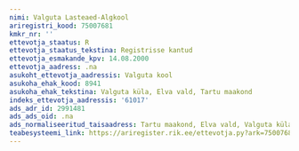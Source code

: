 ```yaml
---
nimi: Valguta Lasteaed-Algkool
ariregistri_kood: 75007681
kmkr_nr: ''
ettevotja_staatus: R
ettevotja_staatus_tekstina: Registrisse kantud
ettevotja_esmakande_kpv: 14.08.2000
ettevotja_aadress: .na
asukoht_ettevotja_aadressis: Valguta kool
asukoha_ehak_kood: 8941
asukoha_ehak_tekstina: Valguta küla, Elva vald, Tartu maakond
indeks_ettevotja_aadressis: '61017'
ads_adr_id: 2991481
ads_ads_oid: .na
ads_normaliseeritud_taisaadress: Tartu maakond, Elva vald, Valguta küla, Valguta kool
teabesysteemi_link: https://ariregister.rik.ee/ettevotja.py?ark=75007681&ref=rekvisiidid
---
```

